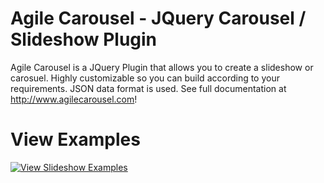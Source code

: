 Agile Carousel - JQuery Carousel / Slideshow Plugin
=============

Agile Carousel is a JQuery Plugin that allows you to create a slideshow or carosuel.
Highly customizable so you can build according to your requirements. JSON data format is used.
See full documentation at http://www.agilecarousel.com!

View Examples
=============


<a href="http://agilecarousel.com/#examples">![View Slideshow Examples](http://agilecarousel.com/images/viewExamplesBanner.jpg "View Slideshow Examples")</a>

